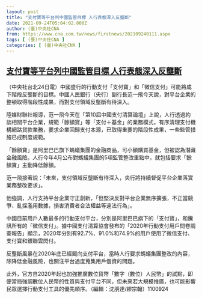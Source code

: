```yaml
---
layout: post
title: "支付寶等平台列中國監管目標 人行表態深入反壟斷"
date: 2021-09-24T05:04:02.000Z
author: (臺)中央社CNA
from: https://www.cna.com.tw/news/firstnews/202109240111.aspx
tags: [ (臺)中央社CNA ]
categories: [ (臺)中央社CNA ]
---
```

<!--1632459842000-->
[支付寶等平台列中國監管目標 人行表態深入反壟斷](https://www.cna.com.tw/news/firstnews/202109240111.aspx)
------

<div>
<div></div><div class="paragraph"><p>（中央社台北24日電）中國盛行的行動支付「支付寶」和「微信支付」可能將成下階段反壟斷的目標。中國人民銀行（央行）副行長范一飛今天說，對平台企業的整頓取得階段性成果，而對支付領域反壟斷有待深入。</p><p>陸媒財聯社報導，范一飛今天在「第10屆中國支付清算論壇」上說，人行透過約談相關平台企業，規範「餘額寶」等「支付＋基金」的業務模式，有序清理支付機構網路貸款業務，要求企業回歸支付本源，已取得重要的階段性成果，一些監管措施已成制度規範。</p><p>「餘額寶」是阿里巴巴旗下螞蟻集團的金融商品，可小額購買基金，但被認為潛藏金融風險。人行今年4月公布對螞蟻集團的5項監管整改重點中，就包括要求「餘額寶」主動降低餘額。</p><p>范一飛接著說：「未來，支付領域反壟斷有待深入，央行將持續督促平台企業落實業務整改要求」。</p><p>他強調，人行支持平台企業守正創新，「但堅決反對平台企業無序擴張，不正當競爭、亂採濫用數據，損害消費者合法權益等違法行為」。</p><p>中國目前用戶人數最多的行動支付平台，分別是阿里巴巴旗下的「支付寶」，和騰訊所有的「微信支付」。據中國支付清算協會發布的「2020年行動支付用戶問卷調查報告」顯示，2020年分別有92.7%、91.0%和74.9%的用戶使用了微信支付、支付寶和銀聯雲閃付。</p><p>反壟斷風暴在2020年底已經颳向支付平台，當時人行要求螞蟻集團整改的內容，除降低金融風險，也關注平台過度蒐集用戶個資的問題。</p><p>此外，官方自2020年起也加強推廣數位貨幣「數字（數位）人民幣」的試點，即便當局強調數位人民幣的性質與支付平台不同，但未來若大規模推廣，也可能影響民眾選擇行動支付工具的優先順序。（編輯：沈朋達/繆宗翰）1100924</p></div>
</div>
